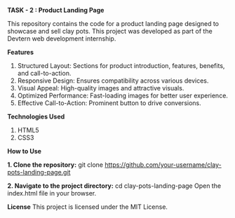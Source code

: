 **TASK - 2 :  Product Landing Page**

This repository contains the code for a product landing page designed to showcase and sell clay pots. This project was developed as part of the Devtern web development internship.

**Features**
1. Structured Layout: Sections for product introduction, features, benefits, and call-to-action.
2. Responsive Design: Ensures compatibility across various devices.
3. Visual Appeal: High-quality images and attractive visuals.
4. Optimized Performance: Fast-loading images for better user experience.
5. Effective Call-to-Action: Prominent button to drive conversions.

**Technologies Used**
1. HTML5
2. CSS3

**How to Use**

   **1. Clone the repository:**
         git clone https://github.com/your-username/clay-pots-landing-page.git
         
   **2. Navigate to the project directory:**
        cd clay-pots-landing-page
        Open the index.html file in your browser.

**License**
This project is licensed under the MIT License.
